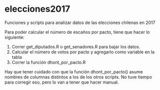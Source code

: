 # elecciones2017
Funciones y scripts para analizar datos de las elecciones chilenas en 2017

Para poder calcular el número de escaños por pacto, tiene que hacer lo siguiente:

1. Correr get_diputados.R o get_senadores.R para bajar los datos.
2. Calcular el número de votos por pacto y agregarlo como variable en la tabla
3. Correr la función dhont_por_pacto.R

Hay que tener cuidado con que la función dhont_por_pacto() asume nombres de columnas distintos a los de los otros scripts. No tuve tiempo para corregir eso, pero lo van a tener que hacer manual.
